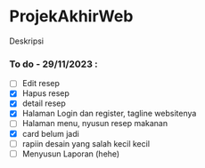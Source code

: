 # ProjekAkhirWeb

Deskripsi

### To do - 29/11/2023 :

- [ ] Edit resep
- [x] Hapus resep
- [x] detail resep
- [x] Halaman Login dan register, tagline websitenya
- [ ] Halaman menu, nyusun resep makanan
- [x] card belum jadi
- [ ] rapiin desain yang salah kecil kecil
- [ ] Menyusun Laporan (hehe)

